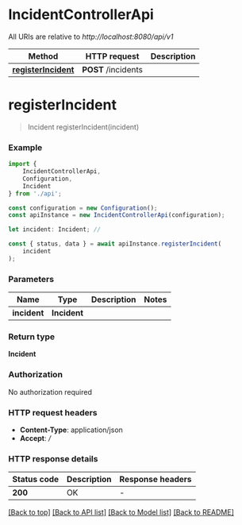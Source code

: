 # IncidentControllerApi

All URIs are relative to *http://localhost:8080/api/v1*

|Method | HTTP request | Description|
|------------- | ------------- | -------------|
|[**registerIncident**](#registerincident) | **POST** /incidents | |

# **registerIncident**
> Incident registerIncident(incident)


### Example

```typescript
import {
    IncidentControllerApi,
    Configuration,
    Incident
} from './api';

const configuration = new Configuration();
const apiInstance = new IncidentControllerApi(configuration);

let incident: Incident; //

const { status, data } = await apiInstance.registerIncident(
    incident
);
```

### Parameters

|Name | Type | Description  | Notes|
|------------- | ------------- | ------------- | -------------|
| **incident** | **Incident**|  | |


### Return type

**Incident**

### Authorization

No authorization required

### HTTP request headers

 - **Content-Type**: application/json
 - **Accept**: */*


### HTTP response details
| Status code | Description | Response headers |
|-------------|-------------|------------------|
|**200** | OK |  -  |

[[Back to top]](#) [[Back to API list]](../README.md#documentation-for-api-endpoints) [[Back to Model list]](../README.md#documentation-for-models) [[Back to README]](../README.md)

